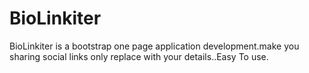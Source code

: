 # BioLinkiter
BioLinkiter is a bootstrap one page application development.make you sharing social links only replace with your details..Easy To use.

